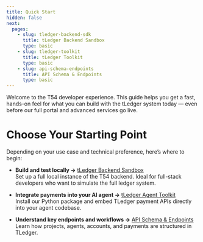 ```yaml
---
title: Quick Start
hidden: false
next:
  pages:
    - slug: tledger-backend-sdk
      title: tLedger Backend Sandbox
      type: basic
    - slug: tledger-toolkit
      title: tLedger Toolkit
      type: basic
    - slug: api-schema-endpoints
      title: API Schema & Endpoints
      type: basic
---
```

Welcome to the T54 developer experience. This guide helps you get a fast, hands-on feel for what you can build with the tLedger system today — even before our full portal and advanced services go live.

# Choose Your Starting Point

Depending on your use case and technical preference, here’s where to begin:

* **Build and test locally →** [tLedger Backend Sandbox](../sdk-api-references/tledger-backend-sandbox)\
  Set up a full local instance of the T54 backend. Ideal for full-stack developers who want to simulate the full ledger system.

* **Integrate payments into your AI agent →** [tLedger Agent Toolkit](../sdk-api-references/tledger-toolkit)\
  Install our Python package and embed TLedger payment APIs directly into your agent codebase.

* **Understand key endpoints and workflows →** [API Schema & Endpoints](../sdk-api-references/api-schema-and-endpoints)\
  Learn how projects, agents, accounts, and payments are structured in TLedger.